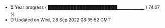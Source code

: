 - ⏳ Year progress { ██████████████████████▁▁▁▁▁▁▁▁ } 74.07 %
- ⏰ Updated on Wed, 28 Sep 2022 08:35:52 GMT

